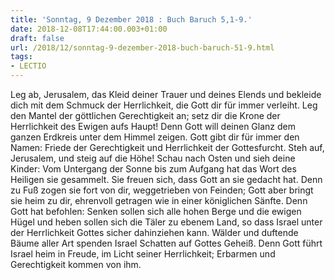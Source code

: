 ```yaml
---
title: 'Sonntag, 9 Dezember 2018 : Buch Baruch 5,1-9.'
date: 2018-12-08T17:44:00.003+01:00
draft: false
url: /2018/12/sonntag-9-dezember-2018-buch-baruch-51-9.html
tags: 
- LECTIO
---
```


Leg ab, Jerusalem, das Kleid deiner Trauer und deines Elends und bekleide dich mit dem Schmuck der Herrlichkeit, die Gott dir für immer verleiht. Leg den Mantel der göttlichen Gerechtigkeit an; setz dir die Krone der Herrlichkeit des Ewigen aufs Haupt! Denn Gott will deinen Glanz dem ganzen Erdkreis unter dem Himmel zeigen. Gott gibt dir für immer den Namen: Friede der Gerechtigkeit und Herrlichkeit der Gottesfurcht. Steh auf, Jerusalem, und steig auf die Höhe! Schau nach Osten und sieh deine Kinder: Vom Untergang der Sonne bis zum Aufgang hat das Wort des Heiligen sie gesammelt. Sie freuen sich, dass Gott an sie gedacht hat. Denn zu Fuß zogen sie fort von dir, weggetrieben von Feinden; Gott aber bringt sie heim zu dir, ehrenvoll getragen wie in einer königlichen Sänfte. Denn Gott hat befohlen: Senken sollen sich alle hohen Berge und die ewigen Hügel und heben sollen sich die Täler zu ebenem Land, so dass Israel unter der Herrlichkeit Gottes sicher dahinziehen kann. Wälder und duftende Bäume aller Art spenden Israel Schatten auf Gottes Geheiß. Denn Gott führt Israel heim in Freude, im Licht seiner Herrlichkeit; Erbarmen und Gerechtigkeit kommen von ihm.